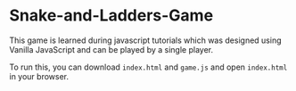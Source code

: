 # Snake-and-Ladders-Game

This game is learned during javascript tutorials which was designed using Vanilla JavaScript and can be played by a single player.

To run this, you can download `index.html` and `game.js` and open `index.html` in your browser.



